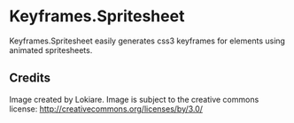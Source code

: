 Keyframes.Spritesheet
=====================
Keyframes.Spritesheet easily generates css3 keyframes for elements using animated spritesheets.

Credits
-------
Image created by Lokiare. Image is subject to the creative commons license: http://creativecommons.org/licenses/by/3.0/